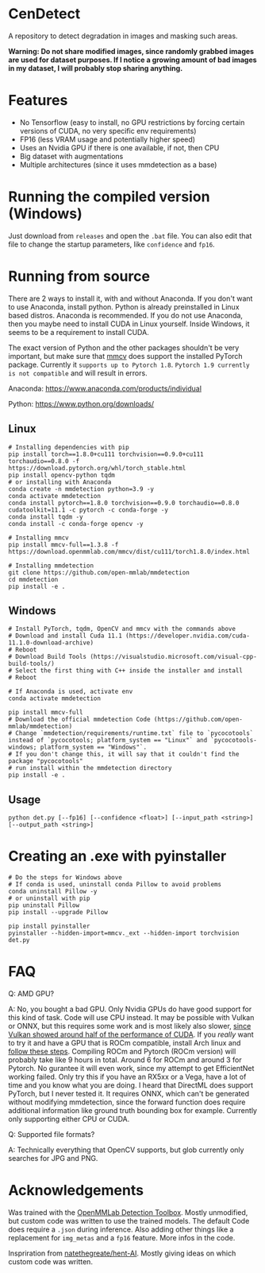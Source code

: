 # CenDetect

A repository to detect degradation in images and masking such areas.

**Warning: Do not share modified images, since randomly grabbed images are used for dataset purposes. If I notice a growing amount of bad images in my dataset, I will probably stop sharing anything.**

# Features
- No Tensorflow (easy to install, no GPU restrictions by forcing certain versions of CUDA, no very specific env requirements)
- FP16 (less VRAM usage and potentially higher speed)
- Uses an Nvidia GPU if there is one available, if not, then CPU
- Big dataset with augmentations
- Multiple architectures (since it uses mmdetection as a base)

# Running the compiled version (Windows)
Just download from ``releases`` and open the ``.bat`` file. You can also edit that file to change the startup parameters, like ``confidence`` and ``fp16``.

# Running from source
There are 2 ways to install it, with and without Anaconda. If you don't want to use Anaconda, install python. Python is already preinstalled in Linux based distros. Anaconda is recommended. If you do not use Anaconda, then you maybe need to install CUDA in Linux yourself. Inside Windows, it seems to be a requirement to install CUDA.

The exact version of Python and the other packages shouldn't be very important, but make sure that [mmcv](https://github.com/open-mmlab/mmcv) does support the installed PyTorch package. Currently it ``supports up to Pytorch 1.8``. ``Pytorch 1.9 currently is not compatible`` and will result in errors.

Anaconda: https://www.anaconda.com/products/individual

Python: https://www.python.org/downloads/

## Linux
```
# Installing dependencies with pip
pip install torch==1.8.0+cu111 torchvision==0.9.0+cu111 torchaudio==0.8.0 -f https://download.pytorch.org/whl/torch_stable.html
pip install opencv-python tqdm
# or installing with Anaconda
conda create -n mmdetection python=3.9 -y
conda activate mmdetection
conda install pytorch==1.8.0 torchvision==0.9.0 torchaudio==0.8.0 cudatoolkit=11.1 -c pytorch -c conda-forge -y
conda install tqdm -y
conda install -c conda-forge opencv -y

# Installing mmcv
pip install mmcv-full==1.3.8 -f https://download.openmmlab.com/mmcv/dist/cu111/torch1.8.0/index.html

# Installing mmdetection
git clone https://github.com/open-mmlab/mmdetection
cd mmdetection
pip install -e .
```

## Windows
```
# Install PyTorch, tqdm, OpenCV and mmcv with the commands above
# Download and install Cuda 11.1 (https://developer.nvidia.com/cuda-11.1.0-download-archive)
# Reboot
# Download Build Tools (https://visualstudio.microsoft.com/visual-cpp-build-tools/)
# Select the first thing with C++ inside the installer and install
# Reboot

# If Anaconda is used, activate env
conda activate mmdetection

pip install mmcv-full
# Download the official mmdetection Code (https://github.com/open-mmlab/mmdetection)
# Change `mmdetection/requirements/runtime.txt` file to `pycocotools` instead of `pycocotools; platform_system == "Linux"` and `pycocotools-windows; platform_system == "Windows"`.
# If you don't change this, it will say that it couldn't find the package "pycocotools"
# run install within the mmdetection directory
pip install -e .
```

## Usage
```
python det.py [--fp16] [--confidence <float>] [--input_path <string>] [--output_path <string>]
```

# Creating an .exe with pyinstaller
```
# Do the steps for Windows above
# If conda is used, uninstall conda Pillow to avoid problems
conda uninstall Pillow -y
# or uninstall with pip
pip uninstall Pillow
pip install --upgrade Pillow

pip install pyinstaller
pyinstaller --hidden-import=mmcv._ext --hidden-import torchvision det.py
```

# FAQ
Q: AMD GPU?

A: No, you bought a bad GPU. Only Nvidia GPUs do have good support for this kind of task. Code will use CPU instead. It may be possible with Vulkan or ONNX, but this requires some work and is most likely also slower, [since Vulkan showed around half of the performance of CUDA](https://github.com/n00mkrad/flowframes/blob/main/Benchmarks.md). If you *really* want to try it and have a GPU that is ROCm compatible, install Arch linux and [follow these steps](https://github.com/pytorch/pytorch/issues/53738#issuecomment-813058293). Compiling ROCm and Pytorch (ROCm version) will probably take like 9 hours in total. Around 6 for ROCm and around 3 for Pytorch. No gurantee it will even work, since my attempt to get EfficientNet working failed. Only try this if you have an RX5xx or a Vega, have a lot of time and you know what you are doing. I heard that DirectML does support PyTorch, but I never tested it. It requires ONNX, which can't be generated without modifying mmdetection, since the forward function does require additional information like ground truth bounding box for example. Currently only supporting either CPU or CUDA.

Q: Supported file formats?

A: Technically everything that OpenCV supports, but glob currently only searches for JPG and PNG.

# Acknowledgements
Was trained with the [OpenMMLab Detection Toolbox](https://github.com/open-mmlab/mmdetection). Mostly unmodified, but custom code was written to use the trained models. The default Code does require a ``.json`` during inference. Also adding other things like a replacement for `img_metas` and a `fp16` feature. More infos in the code.  

Inspriration from [natethegreate/hent-AI](https://github.com/natethegreate/hent-AI). Mostly giving ideas on which custom code was written.
